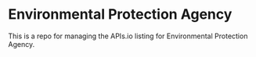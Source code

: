 # Environmental Protection Agency
This is a repo for managing the APIs.io listing for Environmental Protection Agency.